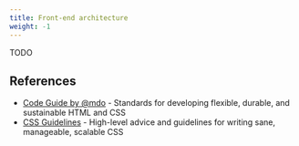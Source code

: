 ```yaml
---
title: Front-end architecture
weight: -1
---
```


TODO

## References

- [Code Guide by @mdo](http://codeguide.co/) - Standards for developing flexible, durable, and sustainable HTML and CSS
- [CSS Guidelines](http://cssguidelin.es/) - High-level advice and guidelines for writing sane, manageable, scalable CSS
